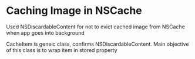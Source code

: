 # Caching Image in NSCache

Used NSDiscardableContent for not to evict cached image from NSCache when app goes into background


CacheItem is geneic class, confirms NSDiscardableContent. Main objective of this class is to wrap item in stored property 
